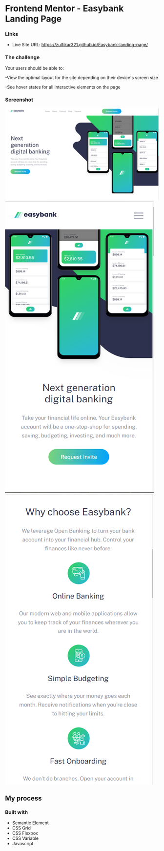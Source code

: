 # Frontend Mentor - Easybank Landing Page

### Links

- Live Site URL: https://zulfikar321.github.io/Easybank-landing-page/



### The challenge

Your users should be able to:

-View the optimal layout for the site depending on their device's screen size

-See hover states for all interactive elements on the page


### Screenshot
![easybank-ss1](https://github.com/zulfikar321/Easybank-landing-page/blob/main/SS/easybank-ss1.png?raw=true)
![easybank-ss2](https://github.com/zulfikar321/Easybank-landing-page/blob/main/SS/easybank-ss2.png?raw=true)
![easybank-ss3](https://github.com/zulfikar321/Easybank-landing-page/blob/main/SS/easybank-ss3.png?raw=true)


## My process

### Built with
- Semantic Element
- CSS Grid
- CSS Flexbox
- CSS Variable
- Javascript
